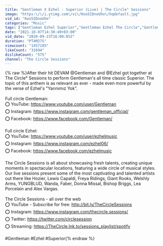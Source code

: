 ```yaml
---
title: "Gentleman X Ezhel - Superior (Live) | The Circle° Sessions"
image: "https:\/\/i.ytimg.com\/vi\/Koo5IDnoUho\/hqdefault.jpg"
vid_id: "Koo5IDnoUho"
categories: "Music"
tags: ["Gentleman Ezhel Superior","Gentleman Ezhel The Circle","Gentleman Superior"]
date: "2021-10-07T14:30:49+03:00"
vid_date: "2020-09-23T16:00:05Z"
duration: "PT4M27S"
viewcount: "1457185"
likeCount: "31694"
dislikeCount: "575"
channel: "The Circle Sessions"
---
```

{% raw %}After their hit DEVAM @Gentleman and @Ezhel got together at The Circle° Sessions to perform Gentleman's all time classic Superior. The topic of this anthem is as relevant as ever - made even more powerful by the verse of Ezhel's &quot;Yarınımız Yok&quot;.<br /><br />Full circle Gentleman:<br />⭕ YouTube: <a rel="nofollow" target="blank" href="https://www.youtube.com/user/Gentleman">https://www.youtube.com/user/Gentleman</a><br />⭕ Instagram: <a rel="nofollow" target="blank" href="https://www.instagram.com/gentleman_official/">https://www.instagram.com/gentleman_official/</a><br />⭕ Facebook: <a rel="nofollow" target="blank" href="https://www.facebook.com/Gentleman/">https://www.facebook.com/Gentleman/</a><br /><br />Full circle Ezhel:<br />⭕ YouTube: <a rel="nofollow" target="blank" href="https://www.youtube.com/user/ezhelmusic">https://www.youtube.com/user/ezhelmusic</a><br />⭕ Instagram: <a rel="nofollow" target="blank" href="https://www.instagram.com/ezhel06/">https://www.instagram.com/ezhel06/</a><br />⭕ Facebook: <a rel="nofollow" target="blank" href="https://www.facebook.com/ezhelmusic">https://www.facebook.com/ezhelmusic</a><br /><br />The Circle Sessions is all about showcasing fresh talents, creating unique moments in spectacular locations, featuring a wide circle of musical styles. <br />Our live sessions present some of the most captivating and talented artists out there like Hozier, Lewis Capaldi, Freya Ridings, Giant Rooks, Welshly Arms, YUNGBLUD, Wanda, Faber, Donna Missal, Bishop Briggs, Lea Porcelain and Alex Vargas.<br /><br />The Circle Sessions - all over the web<br />⭕ YouTube - Subscribe for free: <a rel="nofollow" target="blank" href="http://bit.ly/TheCircleSessions">http://bit.ly/TheCircleSessions</a><br />⭕ Instagram: <a rel="nofollow" target="blank" href="https://www.instagram.com/thecircle.sessions/">https://www.instagram.com/thecircle.sessions/</a><br />⭕ Twitter: <a rel="nofollow" target="blank" href="https://twitter.com/circlesession">https://twitter.com/circlesession</a><br />⭕ Streaming: <a rel="nofollow" target="blank" href="https://TheCircle.lnk.to/sessions_playlist/spotify">https://TheCircle.lnk.to/sessions_playlist/spotify</a><br /><br />#Gentleman #Ezhel #Superior{% endraw %}
